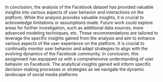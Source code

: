 In conclusion, the analysis of the Facebook dataset has provided valuable 
insights into various aspects of user behavior and interactions on the 
platform.
While this analysis provides valuable insights, it is crucial to acknowledge 
limitations or assumptions made. Future work could explore areas for further 
investigation, such as additional data sources, more advanced modeling 
techniques, etc.
These recommendations are tailored to leverage the specific insights gained 
from the analysis and aim to enhance various aspects of the user experience 
on the platform. It is crucial to continually monitor user behavior and adapt 
strategies to align with the evolving dynamics of the Facebook community.
In conclusion, this assignment has equipped us with a comprehensive 
understanding of user behavior on Facebook. The analytical insights gained 
will inform specific decision-making processes or strategies as we navigate the 
dynamic landscape of social media platforms
